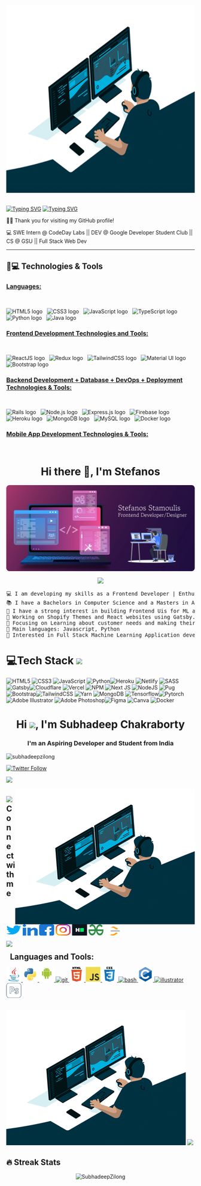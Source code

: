 

<span>
<img src="https://github.com/AlmironDev/AlmironDev/blob/main/giphy.gif" alt="React Native logo" title="React Native" height="500" />
</span>
&nbsp;


[![Typing SVG](https://readme-typing-svg.herokuapp.com?duration=6500&color=777777&background=00000000&width=500&height=120&lines=++Hello!+I'm+Bill+Almiron+🌻)](https://git.io/typing-svg)
[![Typing SVG](https://readme-typing-svg.herokuapp.com?duration=6500&color=777777&background=00000000&width=500&height=120&lines=++Nice+to+meet+you+🌻)](https://git.io/typing-svg)



🙋‍♂️ Thank you for visiting my GitHub profile! 

💻 SWE Intern @ CodeDay Labs || DEV @ Google Developer Student Club || CS @ GSU || Full Stack Web Dev

<hr>

## 🚀💻 Technologies & Tools

### <u> Languages: </u>

<br>

<span><img src="https://img.shields.io/badge/HTML5-E34F26?style=for-the-badge&logo=html5&logoColor=white" alt="HTML5 logo" title="HTML5" height="25" /></span>
&nbsp;
<span><img src="https://img.shields.io/badge/CSS3-1572B6?style=for-the-badge&logo=css3&logoColor=white" alt="CSS3 logo" title="CSS3" height="25" /></span>
&nbsp;
<span><img src="https://img.shields.io/badge/JavaScript-323330?style=for-the-badge&logo=javascript&logoColor=F7DF1E" alt="JavaScript logo" title="JavaScript" height="25" /></span>
&nbsp;
<span><img src="https://img.shields.io/badge/TypeScript-007ACC?style=for-the-badge&logo=typescript&logoColor=white" alt="TypeScript logo" title="TypeScript" height="25" /></span>
&nbsp;
<img src = "https://img.shields.io/badge/Python-FFD43B?style=for-the-badge&logo=python&logoColor=blue" alt="Python logo"  title="Python" height="25"/>
</span>
&nbsp;
<span>
<img src = "https://img.shields.io/badge/Java-ED8B00?style=for-the-badge&logo=java&logoColor=white" alt="Java logo"  title="Java" height="25"/>
</span>
&nbsp;
<br>

### <u> Frontend Development Technologies and Tools: </u>

<br>

<span><img src="https://img.shields.io/badge/React-20232A?style=for-the-badge&logo=react&logoColor=61DAFB" alt="ReactJS logo" title="ReactJS" height="25" /></span>
&nbsp;
<span><img src="https://img.shields.io/badge/Redux-593D88?style=for-the-badge&logo=redux&logoColor=white" alt="Redux logo" title="Redux" height="25" /></span>
&nbsp;
<span><img src="https://img.shields.io/badge/Tailwind_CSS-38B2AC?style=for-the-badge&logo=tailwind-css&logoColor=white" alt="TailwindCSS logo" title="TailwindCSS" height="25" /></span>
&nbsp;
<span><img src="https://img.shields.io/badge/Material%20UI-007FFF?style=for-the-badge&logo=mui&logoColor=white" alt="Material UI logo" title="Material UI" height="25" /></span>
&nbsp;
<span><img src="https://img.shields.io/badge/Bootstrap-563D7C?style=for-the-badge&logo=bootstrap&logoColor=white" alt="Bootstrap logo" title="Bootstrap" height="25" /></span>

### <u> Backend Development + Database + DevOps + Deployment Technologies & Tools: </u>

<br>

<span><img src="https://img.shields.io/badge/Ruby_on_Rails-CC0000?style=for-the-badge&logo=ruby-on-rails&logoColor=white" alt="Rails logo" title="Ruby On Rails" height="25" /></span>
&nbsp;
<span><img src="https://img.shields.io/badge/Node.js-339933?style=for-the-badge&logo=nodedotjs&logoColor=white" alt="Node.js logo" title="Node.js" height="25" /></span>
&nbsp;
<span><img src="https://img.shields.io/badge/Express.js-000000?style=for-the-badge&logo=express&logoColor=white" alt="Express.js logo" title="Express.js" height="25" /></span>
&nbsp;
<span><img src="https://img.shields.io/badge/firebase-ffca28?style=for-the-badge&logo=firebase&logoColor=black" alt="Firebase logo" title="Firebase" height="25"/></span>
&nbsp;
<span><img src="https://img.shields.io/badge/Heroku-430098?style=for-the-badge&logo=heroku&logoColor=white" alt="Heroku logo" title="Heroku" height="25"/></span>
&nbsp;
<span>
<span><img src="https://img.shields.io/badge/MongoDB-4EA94B?style=for-the-badge&logo=mongodb&logoColor=white" alt="MongoDB logo" title="MongoDB" height="25" /></span>
&nbsp;
<span>
<img src = "https://img.shields.io/badge/MySQL-005C84?style=for-the-badge&logo=mysql&logoColor=white" alt="MySQL logo" title="MySQL" height="25"/>
</span>
&nbsp;
<span><img src="https://img.shields.io/badge/Docker-2CA5E0?style=for-the-badge&logo=docker&logoColor=white" alt="Docker logo" title="Docker Code" height="25" /></span>
&nbsp;

### <u> Mobile App Development Technologies & Tools: </u>

<br>



<h1 align="center"> Hi there 👋, I'm Stefanos</h1>

<a target="_blank" href="https://www.stefanosst.gr"><img src="https://github.com/StefanosSt/StefanosSt/blob/main/Group%203.png"/></a>

<p align="center">
	<a href="https://github.com/Bouaskaoun">
		<img src="https://readme-typing-svg.herokuapp.com/?lines=Shopify+Expert;Frontend+Developer;React%20|%20Gatsby%20|%20Next+Enthusiast;DL%20|%20AI%20|%20ML%20Applications;Always%20developing%20my%20skills&center=true&width=380&height=45">
	</a>
</p>

<pre>
💻 I am developing my skills as a Frontend Developer | Enthuastic about new technologies
📚 I have a Bachelors in Computer Science and a Masters in Artificial Intelligence & Deep Learning
📝 I have a strong interest in building Frontend Uis for ML applications
🔭 Working on Shopify Themes and React websites using Gatsby.js
🌱 Focusing on Learning about customer needs and making their lives easier
🌟 Main languages: Javascript, Python
🚩 Interested in Full Stack Machine Learning Application development
</pre>

# 💻Tech Stack <img src = "https://media2.giphy.com/media/QssGEmpkyEOhBCb7e1/giphy.gif?cid=ecf05e47a0n3gi1bfqntqmob8g9aid1oyj2wr3ds3mg700bl&rid=giphy.gif" width = 32px>

![HTML5](https://img.shields.io/badge/html5-%23E34F26.svg?style=for-the-badge&logo=html5&logoColor=white) ![CSS3](https://img.shields.io/badge/css3-%231572B6.svg?style=for-the-badge&logo=css3&logoColor=white) ![JavaScript](https://img.shields.io/badge/javascript-%23323330.svg?style=for-the-badge&logo=javascript&logoColor=%23F7DF1E) ![Python](https://img.shields.io/badge/python-darkblue.svg?style=for-the-badge&logo=python&logoColor=white)![Heroku](https://img.shields.io/badge/heroku-%23430098.svg?style=for-the-badge&logo=heroku&logoColor=white) ![Netlify](https://img.shields.io/badge/netlify-%23000000.svg?style=for-the-badge&logo=netlify&logoColor=#00C7B7) ![SASS](https://img.shields.io/badge/sass-firebrick.svg?style=for-the-badge&logo=sass&logoColor=white) ![Gatsby](https://img.shields.io/badge/gatsby-%23430098.svg?style=for-the-badge&logo=gatsby&logoColor=white)![Cloudflare](https://img.shields.io/badge/Cloudflare-F38020?style=for-the-badge&logo=Cloudflare&logoColor=white) ![Vercel](https://img.shields.io/badge/vercel-%23000000.svg?style=for-the-badge&logo=vercel&logoColor=white) ![NPM](https://img.shields.io/badge/NPM-6DA55F.svg?style=for-the-badge&logo=npm&logoColor=white) ![Next JS](https://img.shields.io/badge/Next-black?style=for-the-badge&logo=next.js&logoColor=white) ![NodeJS](https://img.shields.io/badge/node.js-6DA55F?style=for-the-badge&logo=node.js&logoColor=white) ![Pug](https://img.shields.io/badge/Pug-FFF?style=for-the-badge&logo=pug&logoColor=A86454) ![Bootstrap](https://img.shields.io/badge/bootstrap-%23430098.svg?style=for-the-badge&logo=bootstrap&logoColor=white)![TailwindCSS](https://img.shields.io/badge/tailwindcss-%2338B2AC.svg?style=for-the-badge&logo=tailwind-css&logoColor=white) ![Yarn](https://img.shields.io/badge/yarn-%232C8EBB.svg?style=for-the-badge&logo=yarn&logoColor=white) ![MongoDB](https://img.shields.io/badge/MongoDB-%234ea94b.svg?style=for-the-badge&logo=mongodb&logoColor=white) ![Tensorflow](https://img.shields.io/badge/tensorflow-orange.svg?style=for-the-badge&logo=tensorflow&logoColor=white)![Pytorch](https://img.shields.io/badge/pytorch-%23000000.svg?style=for-the-badge&logo=pytorch&logoColor=white)
![Adobe Illustrator](https://img.shields.io/badge/adobeillustrator-%23FF9A00.svg?style=for-the-badge&logo=adobeillustrator&logoColor=white) ![Adobe Photoshop](https://img.shields.io/badge/adobephotoshop-%2331A8FF.svg?style=for-the-badge&logo=adobephotoshop&logoColor=white)![Figma](https://img.shields.io/badge/figma-black.svg?style=for-the-badge&logo=figma&logoColor=red) ![Canva](https://img.shields.io/badge/Canva-%2300C4CC.svg?style=for-the-badge&logo=Canva&logoColor=white) ![Docker](https://img.shields.io/badge/docker-%230db7ed.svg?style=for-the-badge&logo=docker&logoColor=white)

<h1 align="center">Hi <img src="https://media.giphy.com/media/hvRJCLFzcasrR4ia7z/giphy.gif" width="35">, I'm Subhadeep Chakraborty</h1>
<h3 align="center">I'm an Aspiring Developer and Student from India</h3>

<p align="left"> <img src="https://komarev.com/ghpvc/?username=subhadeepzilong&label=Profile%20views&color=0e75b6&style=flat" alt="subhadeepzilong" /> </p>



[![Twitter Follow](https://img.shields.io/twitter/follow/subhadeepzilong?color=1DA1F2&logo=twitter&style=for-the-badge)](https://twitter.com/intent/follow?original_referer=https%3A%2F%2Fgithub.com%2Fsubhadeepzilong&screen_name=subhadeepzilong)

 <a href="https://github.com/DenverCoder1/readme-typing-svg"><img src="https://readme-typing-svg.herokuapp.com?lines=Computer+Science+Engineering+Student;Aspiring+Developer;Always+learning+new+things&center=true&width=500&height=50"></a>

<p><img align="right" src="https://github.com/AlmironDev/AlmironDev/blob/main/giphy.gif" alt="SubhadeepZilong" /></p>



## <img src="https://media.giphy.com/media/iY8CRBdQXODJSCERIr/giphy.gif" width="30px"> Connect with me
<p align="left">
<a href="https://twitter.com/subhadeepzilong" target="blank"><img align="center" src="https://raw.githubusercontent.com/SubhadeepZilong/SubhadeepZilong/main/icons/Social/twitter.svg" alt="subhadeepzilong" height="30" width="40" /></a>
<a href="https://linkedin.com/in/subhadeep-chakraborty-b341a8191" target="blank"><img align="center" src="https://raw.githubusercontent.com/SubhadeepZilong/SubhadeepZilong/main/icons/Social/linked-in-alt.svg" alt="subhadeep-chakraborty-b341a8191" height="30" width="40" /></a>
<a href="https://fb.com/subhadeep.chakraborty.555" target="blank"><img align="center" src="https://raw.githubusercontent.com/SubhadeepZilong/SubhadeepZilong/main/icons/Social/facebook.svg" alt="subhadeep.chakraborty.555" height="30" width="40" /></a>
<a href="https://instagram.com/subhadeepzilong" target="blank"><img align="center" src="https://raw.githubusercontent.com/SubhadeepZilong/SubhadeepZilong/main/icons/Social/instagram.svg" alt="subhadeepzilong" height="30" width="40" /></a>
<a href="https://www.hackerrank.com/subhadeepchakra3" target="blank"><img align="center" src="https://raw.githubusercontent.com/SubhadeepZilong/SubhadeepZilong/main/icons/Social/hackerrank.svg" alt="subhadeepchakra3" height="30" width="40" /></a>
<a href="https://auth.geeksforgeeks.org/user/subhadeepchakraborty555" target="blank"><img align="center" src="https://raw.githubusercontent.com/SubhadeepZilong/SubhadeepZilong/main/icons/Social/geeks-for-geeks.svg" alt="subhadeepchakraborty555" height="30" width="40" /></a>
<a href="https://leetcode.com/subhadeepchakraborty555/" target="blank"><img align="center" src="https://raw.githubusercontent.com/SubhadeepZilong/SubhadeepZilong/main/icons/Social/leet-code.svg" alt="subhadeepchakraborty555" height="30" width="40" /></a>
</p>



<p style="display: flex; align-items: center;">
    <img src="https://media2.giphy.com/media/QssGEmpkyEOhBCb7e1/giphy.gif?cid=ecf05e47a0n3gi1bfqntqmob8g9aid1oyj2wr3ds3mg700bl&rid=giphy.gif" width="32px">
    <h2 style="margin: 0 0 0 10px;">Languages and Tools:</h2>
</p>



<p align="left"> <a href="https://www.java.com" target="_blank" rel="noreferrer"> <img src="https://raw.githubusercontent.com/devicons/devicon/master/icons/java/java-original.svg" alt="java" width="40" height="40"/> </a> <a href="https://www.python.org" target="_blank" rel="noreferrer"> <img src="https://raw.githubusercontent.com/devicons/devicon/master/icons/python/python-original.svg" alt="python" width="40" height="40"/> </a> <a href="https://developer.android.com" target="_blank" rel="noreferrer"> <img src="https://raw.githubusercontent.com/devicons/devicon/master/icons/android/android-original-wordmark.svg" alt="android" width="40" height="40"/> </a> <a href="https://git-scm.com/" target="_blank" rel="noreferrer"> <img src="https://www.vectorlogo.zone/logos/git-scm/git-scm-icon.svg" alt="git" width="40" height="40"/> </a> <a href="https://www.w3.org/html/" target="_blank" rel="noreferrer"> <img src="https://raw.githubusercontent.com/devicons/devicon/master/icons/html5/html5-original-wordmark.svg" alt="html5" width="40" height="40"/> </a> <a href="https://developer.mozilla.org/en-US/docs/Web/JavaScript" target="_blank" rel="noreferrer"> <img src="https://raw.githubusercontent.com/devicons/devicon/master/icons/javascript/javascript-original.svg" alt="javascript" width="40" height="40"/> </a> <a href="https://www.w3schools.com/css/" target="_blank" rel="noreferrer"> <img src="https://raw.githubusercontent.com/devicons/devicon/master/icons/css3/css3-original-wordmark.svg" alt="css3" width="40" height="40"/> </a> <a href="https://www.gnu.org/software/bash/" target="_blank" rel="noreferrer"> <img src="https://www.vectorlogo.zone/logos/gnu_bash/gnu_bash-icon.svg" alt="bash" width="40" height="40"/> </a> <a href="https://www.cprogramming.com/" target="_blank" rel="noreferrer"> <img src="https://raw.githubusercontent.com/devicons/devicon/master/icons/c/c-original.svg" alt="c" width="40" height="40"/> </a> <a href="https://www.adobe.com/in/products/illustrator.html" target="_blank" rel="noreferrer"> <img src="https://www.vectorlogo.zone/logos/adobe_illustrator/adobe_illustrator-icon.svg" alt="illustrator" width="40" height="40"/> </a> <a href="https://www.photoshop.com/en" target="_blank" rel="noreferrer"> <img src="https://raw.githubusercontent.com/devicons/devicon/master/icons/photoshop/photoshop-line.svg" alt="photoshop" width="40" height="40"/> </a> </p>

##





<img src="https://github.com/AlmironDev/AlmironDev/blob/main/giphy.gif" />
<img src="https://user-images.githubusercontent.com/73097560/115834477-dbab4500-a447-11eb-908a-139a6edaec5c.gif"></a>

## 🔥 Streak Stats
<p align="center"><img src="https://github-readme-streak-stats.herokuapp.com/?user=SubhadeepZilong&theme=algolia" alt="SubhadeepZilong" /></p>


